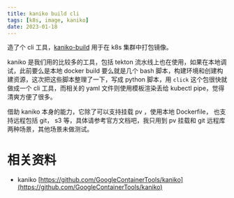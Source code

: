 ```yaml
---
title: kaniko build cli
tags: [k8s, image, kaniko]
date: 2023-01-18
---
```


造了个 cli 工具，[kaniko-build](https://github.com/yinheli/kaniko-build) 用于在 k8s 集群中打包镜像。

kaniko 是我们用的比较多的工具，包括 tekton 流水线上也在使用，如果在本地调试，此前要么是本地 docker build 要么就是几个 bash 脚本，构建环境和创建构建资源，这次把这些脚本整理了一下，写成 python 脚本，用 `click` 这个包很快就做成一个 cli 工具，而相关的 yaml 文件则使用模板渲染丢给 kubectl pipe，觉得清爽方便了很多。

借助 kaniko 本身的能力，它除了可以支持挂载 pv ，使用本地 Dockerfile， 也支持远程包括 git， s3 等，具体请参考官方文档吧，我只用到 pv 挂载和 git 远程库两种场景，其他场景未做测试。

# 相关资料
- kaniko [https://github.com/GoogleContainerTools/kaniko](https://github.com/GoogleContainerTools/kaniko)

